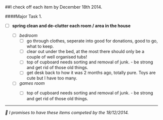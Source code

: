 ##I check off each item by December 18th 2014.


####Major Task 1.
- [ ] __spring clean and de-clutter each room / area in the house__

  - [ ] *bedroom*
      - [ ] go through clothes, seperate into good for donations, good to go, what to keep. 
      - [ ] clear out under the bed, at the most there should only be a couple of well organised tubs!
      - [ ] top of cupboard needs sorting and removal of junk. - be strong and get rid of those old things.
      - [ ] get desk back to how it was 2 months ago, totally pure. Toys are cute but I have too many.

  - [ ] *games room*
      - [ ] top of cupboard needs sorting and removal of junk. - be strong and get rid of those old things.




---


*📢 I promises to have these items competed by the 18/12/2014.*
